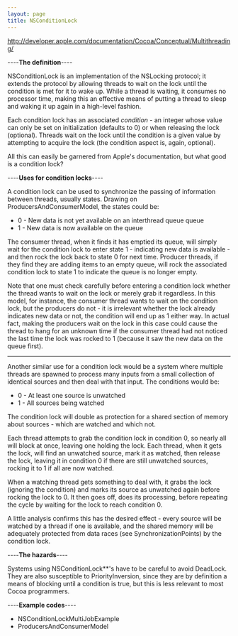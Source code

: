 ```yaml
---
layout: page
title: NSConditionLock
---
```




http://developer.apple.com/documentation/Cocoa/Conceptual/Multithreading/

----**The definition**----

NSConditionLock is an implementation of the NSLocking protocol; it extends the protocol by allowing threads to wait on the lock until the condition is met for it to wake up. While a thread is waiting, it consumes no processor time, making this an effective means of putting a thread to sleep and waking it up again in a high-level fashion.

Each condition lock has an associated *condition* - an integer whose value can only be set on initialization (defaults to 0) or when releasing the lock (optional). Threads wait on the lock until the condition is a given value by attempting to acquire the lock (the condition aspect is, again, optional).

All this can easily be garnered from Apple's documentation, but what good is a condition lock?

----**Uses for condition locks**----

A condition lock can be used to synchronize the passing of information between threads, usually states. Drawing on ProducersAndConsumerModel, the states could be: 
* 0 - New data is not yet available on an interthread queue queue
* 1 - New data is now available on the queue

The consumer thread, when it finds it has emptied its queue, will simply wait for the condition lock to enter state 1 - indicating new data is available - and then rock the lock back to state 0 for next time. Producer threads, if they find they are adding items to an empty queue, will rock the associated condition lock to state 1 to indicate the queue is no longer empty.

Note that one must check carefully before entering a condition lock whether the thread wants to wait on the lock or merely grab it regardless. In this model, for instance, the consumer thread wants to wait on the condition lock, but the producers do not - it is irrelevant whether the lock already indicates new data or not, the condition will end up as 1 either way. In actual fact, making the producers wait on the lock in this case could cause the thread to hang for an unknown time if the consumer thread had not noticed the last time the lock was rocked to 1 (because it saw the new data on the queue first).

----

Another similar use for a condition lock would be a system where multiple threads are spawned to process many inputs from a small collection of identical sources and then deal with that input. The conditions would be: 
* 0 - At least one source is unwatched
* 1 - All sources being watched

The condition lock will double as protection for a shared section of memory about sources - which are watched and which not.

Each thread attempts to grab the condition lock in condition 0, so nearly all will block at once, leaving one holding the lock. Each thread, when it gets the lock, will find an unwatched source, mark it as watched, then release the lock, leaving it in condition 0 if there are still unwatched sources, rocking it to 1 if all are now watched.

When a watching thread gets something to deal with, it grabs the lock (ignoring the condition) and marks its source as unwatched again before rocking the lock to 0. It then goes off, does its processing, before repeating the cycle by waiting for the lock to reach condition 0.

A little analysis confirms this has the desired effect - every source will be watched by a thread if one is available, and the shared memory will be adequately protected from data races (see SynchronizationPoints) by the condition lock.

----**The hazards**----

Systems using NSConditionLock**'s have to be careful to avoid DeadLock. They are also susceptible to PriorityInversion, since they are by definition a means of blocking until a condition is true, but this is less relevant to most Cocoa programmers.

----**Example codes**----


* NSConditionLockMultiJobExample
* ProducersAndConsumerModel

